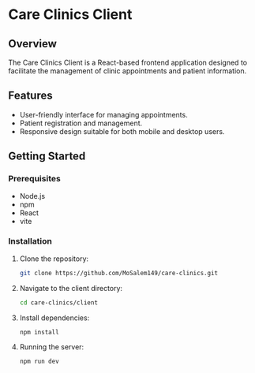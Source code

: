 # Care Clinics Client

## Overview

The Care Clinics Client is a React-based frontend application designed to facilitate the management of clinic appointments and patient information.

## Features

- User-friendly interface for managing appointments.
- Patient registration and management.
- Responsive design suitable for both mobile and desktop users.

## Getting Started

### Prerequisites

- Node.js
- npm
- React
- vite

### Installation

1. Clone the repository:
   ```bash
   git clone https://github.com/MoSalem149/care-clinics.git
   ```
2. Navigate to the client directory:
   ```bash
   cd care-clinics/client
   ```
3. Install dependencies:
   ```bash
   npm install
   ```
4. Running the server:
   ```bash
   npm run dev
   ```
